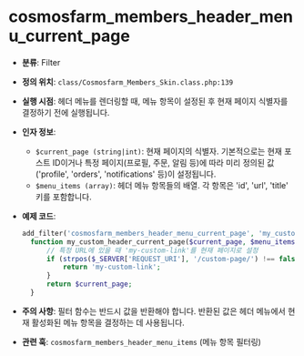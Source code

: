 # cosmosfarm_members_header_menu_current_page

- **분류**: Filter
- **정의 위치**: `class/Cosmosfarm_Members_Skin.class.php:139`
- **실행 시점**: 헤더 메뉴를 렌더링할 때, 메뉴 항목이 설정된 후 현재 페이지 식별자를 결정하기 전에 실행됩니다.
- **인자 정보**:
  - `$current_page (string|int)`: 현재 페이지의 식별자. 기본적으로는 현재 포스트 ID이거나 특정 페이지(프로필, 주문, 알림 등)에 따라 미리 정의된 값('profile', 'orders', 'notifications' 등)이 설정됩니다.
  - `$menu_items (array)`: 헤더 메뉴 항목들의 배열. 각 항목은 'id', 'url', 'title' 키를 포함합니다.
- **예제 코드**:

  ```php
  add_filter('cosmosfarm_members_header_menu_current_page', 'my_custom_header_current_page', 10, 2);
    function my_custom_header_current_page($current_page, $menu_items) {
        // 특정 URL에 있을 때 'my-custom-link'를 현재 페이지로 설정
        if (strpos($_SERVER['REQUEST_URI'], '/custom-page/') !== false) {
            return 'my-custom-link';
        }
        return $current_page;
    }
  ```

- **주의 사항**: 필터 함수는 반드시 값을 반환해야 합니다. 반환된 값은 헤더 메뉴에서 현재 활성화된 메뉴 항목을 결정하는 데 사용됩니다.
- **관련 훅**: `cosmosfarm_members_header_menu_items` (메뉴 항목 필터링)
